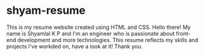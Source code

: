 # shyam-resume
This is my resume website created using HTML and CSS.
Hello there! My name is Shyamlal K P and I'm an engineer who is passionate about front-end development and more technologies. This resume reflects my skills and projects I've workded on, have a look at it! Thank you.
